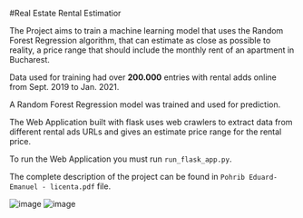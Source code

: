 #Real Estate Rental Estimatior


The Project aims to train a machine learning model that uses the
Random Forest Regression algorithm, that can estimate as close as possible to 
reality, a price range that should include the monthly rent of an apartment in Bucharest.


Data used for training had over **200.000** entries with rental adds online from Sept. 2019 to Jan. 2021.

A Random Forest Regression model was trained and used for prediction.

The Web Application built with flask uses web crawlers to extract data from different rental ads URLs and 
gives an estimate price range for the rental price.

To run the Web Application you must run `run_flask_app.py`.

The complete description of the project can be found in `Pohrib Eduard-Emanuel - licenta.pdf` file.

![image](https://user-images.githubusercontent.com/38556436/152672849-4f5d4634-7155-4d82-ba3b-979fec548264.png)
![image](https://user-images.githubusercontent.com/38556436/152672863-f0b559cd-1060-476f-8c9b-a50bfba54b6c.png)

